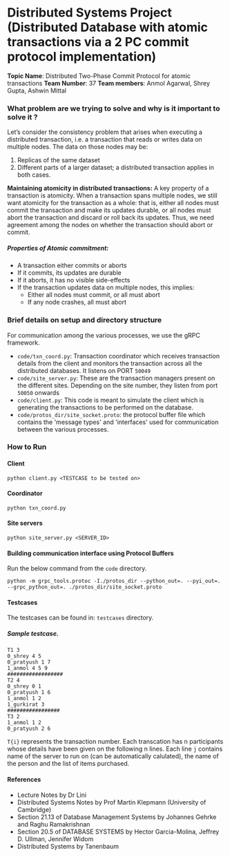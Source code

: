 # Distributed Systems Project (Distributed Database with atomic transactions via a 2 PC commit protocol implementation)

**Topic Name**: Distributed Two-Phase Commit Protocol for atomic transactions
**Team Number**: 37
**Team members**: Anmol Agarwal, Shrey Gupta, Ashwin Mittal

### What problem are we trying to solve and why is it important to solve it ?
Let’s consider the consistency problem that arises when executing a distributed transaction, i.e. a transaction that reads or writes data on multiple nodes. The data on those nodes may be:
1) Replicas of the same dataset
2) Different parts of a larger dataset; a distributed transaction applies in both cases.

**Maintaining atomicity in distributed transactions:** A key property of a transaction is atomicity. When a transaction spans multiple nodes, we still want atomicity for the transaction as a whole: that is, either all nodes must commit the transaction and make its updates durable, or all nodes must abort the transaction and discard or roll back its updates. Thus, we need agreement among the nodes on whether the transaction should abort or commit.

##### Properties of Atomic commitment: 
* A transaction either commits or aborts
* If it commits, its updates are durable
* If it aborts, it has no visible side-effects
* If the transaction updates data on multiple nodes, this implies:
    * Either all nodes must commit, or all must abort
    * If any node crashes, all must abort


### Brief details on setup and directory structure
For communication among the various processes, we use the gRPC framework.



* `code/txn_coord.py`: Transaction coordinator which receives transaction details from the client and monitors the transaction across all the distributed databases. It listens on PORT `50049`
* `code/site_server.py`: These are the transaction managers present on the different sites. Depending on the site number, they listen from port `50050` onwards
* `code/client.py`: This code is meant to simulate the client which is generating the transactions to be performed on the database.
* `code/protos_dir/site_socket.proto`: the protocol buffer file which contains the 'message types' and 'interfaces' used for communication between the various processes. 



### How to Run
#### Client
```bash=
python client.py <TESTCASE to be tested on>
```

#### Coordinator
```bash=
python txn_coord.py
```


#### Site servers
```bash=
python site_server.py <SERVER_ID>
```

#### Building communication interface using Protocol Buffers
Run the below command from the `code` directory.
```bash=
python -m grpc_tools.protoc -I./protos_dir --python_out=. --pyi_out=. --grpc_python_out=. ./protos_dir/site_socket.proto
```

#### Testcases
The testcases can be found in: `testcases` directory.
##### Sample testcase.
```
T1 3
0_shrey 4 5
0_pratyush 1 7
1_anmol 4 5 9
##################
T2 4
0_shrey 0 1
0_pratyush 1 6
1_anmol 1 2
1_gurkirat 3
#################
T3 2
1_anmol 1 2
0_pratyush 2 6
```
`T{i}` represents the transaction number. Each transcation has n participants whose details have been given on the following n lines. Each line `j` contains name of the server to run on (can be automatically calulated), the name of the person and the list of items purchased.

#### References
* Lecture Notes by Dr Lini
* Distributed Systems Notes by Prof Martin Klepmann (University of Cambridge)
* Section 21.13 of Database Management Systems by Johannes Gehrke and Raghu Ramakrishnan
* Section 20.5 of DATABASE SYSTEMS by Hector Garcia-Molina, Jeffrey D. Ullman, Jennifer Widom
* Distributed Systems by Tanenbaum
